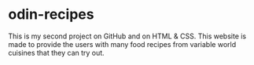 # odin-recipes
This is my second project on GitHub and on HTML & CSS.
This website is made to provide the users with many food recipes from variable world cuisines that they can try out.